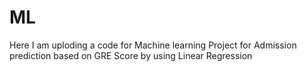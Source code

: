 # ML
Here I am uploding a code for Machine learning Project for Admission prediction based on GRE Score by using Linear Regression
